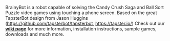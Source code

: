 BrainyBot is a robot capable of solving the Candy Crush Saga and Ball Sort Puzzle video games using touching a phone screen. Based on the great TapsterBot design from Jason Huggins (https://github.com/tapsterbot/tapsterbot, https://tapster.io/)
Check out our **[wiki page](https://github.com/DeMaCS-UNICAL/BrainyBot/wiki)** for more information, installation instructions, sample games, downloads and much more.

